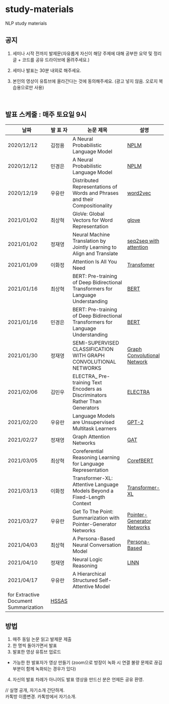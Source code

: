 # study-materials
NLP study materials

## 공지

1. 세미나 시작 전까지 발제문(자유롭게 자신이 해당 주제에 대해 공부한 요약 및 정리 글 + 코드를 공유 드라이브에 올려주세요.)

2. 세미나 발표는 30분 내외로 해주세요.

3. 본인의 영상이 유튜브에 올라간다는 것에 동의해주세요. (광고 넣지 않음. 오로지 복습용으로만 사용)

</br>

## 발표 스케줄 : 매주 토요일 9시


| 날짜 |  발 표 자 | 논문 제목 | 설명 |
|-------|-------|-------|---|
|2020/12/12| 김정용 |A Neural Probabilistic Language Model|[NPLM](https://jmlr.org/papers/volume3/tmp/bengio03a.pdf)|
|2020/12/12| 민경은 |A Neural Probabilistic Language Model|[NPLM](https://jmlr.org/papers/volume3/tmp/bengio03a.pdf)|
|2020/12/19| 우유란 |Distributed Representations of Words and Phrases and their Compositionality|[word2vec](https://papers.nips.cc/paper/2013/file/9aa42b31882ec039965f3c4923ce901b-Paper.pdf)|
|2021/01/02| 최상혁 |GloVe: Global Vectors for Word Representation|[glove](https://nlp.stanford.edu/pubs/glove.pdf)|
|2021/01/02| 정재영 |Neural Machine Translation by Jointly Learning to Align and Translate|[seq2seq with attention](https://arxiv.org/abs/1409.0473)|
|2021/01/09| 이화정 |Attention Is All You Need|[Transfomer](https://arxiv.org/abs/1706.03762)|
|2021/01/16| 최상혁 |BERT: Pre-training of Deep Bidirectional Transformers for Language Understanding|[BERT](https://arxiv.org/abs/1810.04805)|
|2021/01/16| 민경은 |BERT: Pre-training of Deep Bidirectional Transformers for Language Understanding|[BERT](https://arxiv.org/abs/1810.04805)|
|2021/01/30| 정재영 |SEMI-SUPERVISED CLASSIFICATION WITH GRAPH CONVOLUTIONAL NETWORKS|[Graph Convolutional Network](https://arxiv.org/abs/1609.02907)|
|2021/02/06| 김민우 |ELECTRA_ Pre-training Text Encoders as Discriminators Rather Than Generators|[ELECTRA](https://arxiv.org/abs/2003.10555)|
|2021/02/20| 우유란 |Language Models are Unsupervised Multitask Learners|[GPT-2](https://d4mucfpksywv.cloudfront.net/better-language-models/language_models_are_unsupervised_multitask_learners.pdf)|  
|2021/02/27| 정재영 |Graph Attention Networks|[GAT](https://arxiv.org/abs/1710.10903)|
|2021/03/05| 최상혁 |Coreferential Reasoning Learning for Language Representation|[CorefBERT](https://arxiv.org/abs/2004.06870)|
|2021/03/13| 이화정 |Transformer-XL: Attentive Language Models Beyond a Fixed-Length Context|[Transformer-XL](https://arxiv.org/abs/1901.02860)|
|2021/03/27| 우유란 |Get To The Point: Summarization with Pointer-Generator Networks|[Pointer-Generator Networks](https://arxiv.org/abs/1704.04368)|
|2021/04/03| 최상혁 |A Persona-Based Neural Conversation Model|[Persona-Based](https://arxiv.org/abs/1603.06155)|
|2021/04/10| 정재영 |Neural Logic Reasoning|[LINN](https://arxiv.org/abs/2008.09514)|
|2021/04/17| 우유란 |A Hierarchical Structured Self-Attentive Model 
for Extractive Document Summarization |[HSSAS](https://arxiv.org/abs/1805.07799)|
## 방법 

1. 매주 동일 논문 읽고 발제문 제출
2. 한 명씩 돌아가면서 발표
3. 발표한 영상 유튜브 업로드
  - 가능한 한 발표자가 영상 만들기 (zoom으로 방장이 녹화 시 연결 불량 문제로 끊김 부분이 함께 녹화되는 경우가 있다) 
4. 자신의 발표 차례가 아니어도 발표 영상을 만드신 분은 언제든 공유 환영.  

     
 
// 실명 공개, 자기소개 간단하게.  
  카톡방 이름변경. 카톡방에서 자기소개. 
